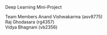 Deep Learning Mini-Project

Team Members
Anand Vishwakarma (asv8775)<br>
Raj Ghodasara (rg4357)<br>
Vidya Bhagnani (vb2356)<br>
